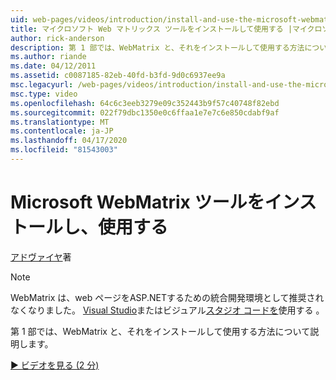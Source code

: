 ```yaml
---
uid: web-pages/videos/introduction/install-and-use-the-microsoft-webmatrix-tool
title: マイクロソフト Web マトリックス ツールをインストールして使用する |マイクロソフトドキュメント
author: rick-anderson
description: 第 1 部では、WebMatrix と、それをインストールして使用する方法について説明します。
ms.author: riande
ms.date: 04/12/2011
ms.assetid: c0087185-82eb-40fd-b3fd-9d0c6937ee9a
msc.legacyurl: /web-pages/videos/introduction/install-and-use-the-microsoft-webmatrix-tool
msc.type: video
ms.openlocfilehash: 64c6c3eeb3279e09c352443b9f57c40748f82ebd
ms.sourcegitcommit: 022f79dbc1350e0c6ffaa1e7e7c6e850cdabf9af
ms.translationtype: MT
ms.contentlocale: ja-JP
ms.lasthandoff: 04/17/2020
ms.locfileid: "81543003"
---
```

# <a name="install-and-use-the-microsoft-webmatrix-tool"></a>Microsoft WebMatrix ツールをインストールし、使用する

[アドヴァイヤ](https://twitter.com/Advaiyasolns)著

> [!NOTE] 
> WebMatrix は、web ページをASP.NETするための統合開発環境として推奨されなくなりました。 [Visual Studio](xref:web-pages/overview/getting-started/program-asp-net-web-pages-in-visual-studio)またはビジュアル[スタジオ コードを](https://code.visualstudio.com/)使用する 。

第 1 部では、WebMatrix と、それをインストールして使用する方法について説明します。

[&#9654; ビデオを見る (2 分)](https://channel9.msdn.com/Blogs/ASP-NET-Site-Videos/install-and-use-the-microsoft-webmatrix-tool)
